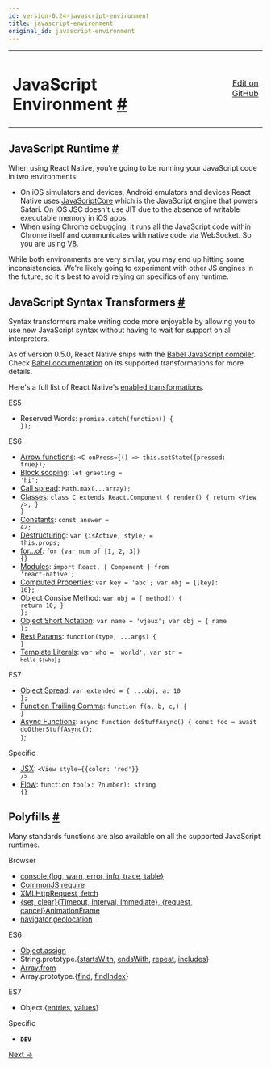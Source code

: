 ```yaml
---
id: version-0.24-javascript-environment
title: javascript-environment
original_id: javascript-environment
---
```

<a id="content"></a><table width="100%"><tbody><tr><td><h1><a class="anchor" name="javascript-environment"></a>JavaScript Environment <a class="hash-link" href="docs/javascript-environment.html#javascript-environment">#</a></h1></td><td style="text-align:right;"><a target="_blank" href="https://github.com/facebook/react-native/blob/master/docs/JavaScriptEnvironment.md">Edit on GitHub</a></td></tr></tbody></table><div><h2><a class="anchor" name="javascript-runtime"></a>JavaScript Runtime <a class="hash-link" href="docs/javascript-environment.html#javascript-runtime">#</a></h2><p>When using React Native, you're going to be running your JavaScript code in two environments:</p><ul><li>On iOS simulators and devices, Android emulators and devices React Native uses <a href="http://trac.webkit.org/wiki/JavaScriptCore" target="_blank">JavaScriptCore</a> which is the JavaScript engine that powers Safari. On iOS JSC doesn't use JIT due to the absence of writable executable memory in iOS apps.</li><li>When using Chrome debugging, it runs all the JavaScript code within Chrome itself and communicates with native code via WebSocket. So you are using <a href="https://code.google.com/p/v8/" target="_blank">V8</a>.</li></ul><p>While both environments are very similar, you may end up hitting some inconsistencies. We're likely going to experiment with other JS engines in the future, so it's best to avoid relying on specifics of any runtime.</p><h2><a class="anchor" name="javascript-syntax-transformers"></a>JavaScript Syntax Transformers <a class="hash-link" href="docs/javascript-environment.html#javascript-syntax-transformers">#</a></h2><p>Syntax transformers make writing code more enjoyable by allowing you to use new JavaScript syntax without having to wait for support on all interpreters.</p><p>As of version 0.5.0, React Native ships with the <a href="https://babeljs.io" target="_blank">Babel JavaScript compiler</a>. Check <a href="http://babeljs.io/docs/advanced/transformers/" target="_blank">Babel documentation</a> on its supported transformations for more details.</p><p>Here's a full list of React Native's <a href="https://github.com/facebook/react-native/blob/master/babel-preset/configs/main.js#L16" target="_blank">enabled transformations</a>.</p><p>ES5</p><ul><li>Reserved Words: <code>promise.catch(function() { });</code></li></ul><p>ES6</p><ul><li><a href="http://babeljs.io/docs/learn-es2015/#arrows" target="_blank">Arrow functions</a>: <code>&lt;C onPress={() =&gt; this.setState({pressed: true})}</code></li><li><a href="https://babeljs.io/docs/learn-es2015/#let-const" target="_blank">Block scoping</a>: <code>let greeting = 'hi';</code></li><li><a href="http://babeljs.io/docs/learn-es2015/#default-rest-spread" target="_blank">Call spread</a>: <code>Math.max(...array);</code></li><li><a href="http://babeljs.io/docs/learn-es2015/#classes" target="_blank">Classes</a>: <code>class C extends React.Component { render() { return &lt;View /&gt;; } }</code></li><li><a href="https://babeljs.io/docs/learn-es2015/#let-const" target="_blank">Constants</a>: <code>const answer = 42;</code></li><li><a href="http://babeljs.io/docs/learn-es2015/#destructuring" target="_blank">Destructuring</a>: <code>var {isActive, style} = this.props;</code></li><li><a href="https://developer.mozilla.org/en-US/docs/Web/JavaScript/Reference/Statements/for...of" target="_blank">for...of</a>: <code>for (var num of [1, 2, 3]) {}</code></li><li><a href="http://babeljs.io/docs/learn-es2015/#modules" target="_blank">Modules</a>: <code>import React, { Component } from 'react-native';</code></li><li><a href="http://babeljs.io/docs/learn-es2015/#enhanced-object-literals" target="_blank">Computed Properties</a>: <code>var key = 'abc'; var obj = {[key]: 10};</code></li><li>Object Consise Method: <code>var obj = { method() { return 10; } };</code></li><li><a href="http://babeljs.io/docs/learn-es2015/#enhanced-object-literals" target="_blank">Object Short Notation</a>: <code>var name = 'vjeux'; var obj = { name };</code></li><li><a href="https://github.com/sebmarkbage/ecmascript-rest-spread" target="_blank">Rest Params</a>: <code>function(type, ...args) { }</code></li><li><a href="http://babeljs.io/docs/learn-es2015/#template-strings" target="_blank">Template Literals</a>: <code>var who = 'world'; var str = `Hello ${who}`;</code></li></ul><p>ES7</p><ul><li><a href="https://github.com/sebmarkbage/ecmascript-rest-spread" target="_blank">Object Spread</a>: <code>var extended = { ...obj, a: 10 };</code></li><li><a href="https://github.com/jeffmo/es-trailing-function-commas" target="_blank">Function Trailing Comma</a>: <code>function f(a, b, c,) { }</code></li><li><a href="https://github.com/tc39/ecmascript-asyncawait" target="_blank">Async Functions</a>: <code>async function doStuffAsync() { const foo = await doOtherStuffAsync(); }</code>;</li></ul><p>Specific</p><ul><li><a href="https://facebook.github.io/react/docs/jsx-in-depth.html" target="_blank">JSX</a>: <code>&lt;View style={{color: 'red'}} /&gt;</code></li><li><a href="http://flowtype.org/" target="_blank">Flow</a>: <code>function foo(x: ?number): string {}</code></li></ul><h2><a class="anchor" name="polyfills"></a>Polyfills <a class="hash-link" href="docs/javascript-environment.html#polyfills">#</a></h2><p>Many standards functions are also available on all the supported JavaScript runtimes.</p><p>Browser</p><ul><li><a href="https://developer.chrome.com/devtools/docs/console-api" target="_blank">console.{log, warn, error, info, trace, table}</a></li><li><a href="https://nodejs.org/docs/latest/api/modules.html" target="_blank">CommonJS require</a></li><li><a href="/react-native/docs/network.html#content" target="">XMLHttpRequest, fetch</a></li><li><a href="/react-native/docs/timers.html#content" target="">{set, clear}{Timeout, Interval, Immediate}, {request, cancel}AnimationFrame</a></li><li><a href="/react-native/docs/geolocation.html#content" target="">navigator.geolocation</a></li></ul><p>ES6</p><ul><li><a href="https://developer.mozilla.org/en-US/docs/Web/JavaScript/Reference/Global_Objects/Object/assign" target="_blank">Object.assign</a></li><li>String.prototype.{<a href="https://developer.mozilla.org/en-US/docs/Web/JavaScript/Reference/Global_Objects/String/startsWith" target="_blank">startsWith</a>, <a href="https://developer.mozilla.org/en-US/docs/Web/JavaScript/Reference/Global_Objects/String/endsWith" target="_blank">endsWith</a>, <a href="https://developer.mozilla.org/en-US/docs/Web/JavaScript/Reference/Global_Objects/String/repeats" target="_blank">repeat</a>, <a href="https://developer.mozilla.org/en-US/docs/Web/JavaScript/Reference/Global_Objects/String/includes" target="_blank">includes</a>}</li><li><a href="https://developer.mozilla.org/en-US/docs/Web/JavaScript/Reference/Global_Objects/Array/from" target="_blank">Array.from</a></li><li>Array.prototype.{<a href="https://developer.mozilla.org/en-US/docs/Web/JavaScript/Reference/Global_Objects/Array/find" target="_blank">find</a>, <a href="https://developer.mozilla.org/en-US/docs/Web/JavaScript/Reference/Global_Objects/Array/findIndex" target="_blank">findIndex</a>}</li></ul><p>ES7</p><ul><li>Object.{<a href="https://developer.mozilla.org/en-US/docs/Web/JavaScript/Reference/Global_Objects/Object/entries" target="_blank">entries</a>, <a href="https://developer.mozilla.org/en-US/docs/Web/JavaScript/Reference/Global_Objects/Object/values" target="_blank">values</a>}</li></ul><p>Specific</p><ul><li><code>__DEV__</code></li></ul></div><div class="docs-prevnext"><a class="docs-next" href="docs/navigator-comparison.html#content">Next →</a></div>